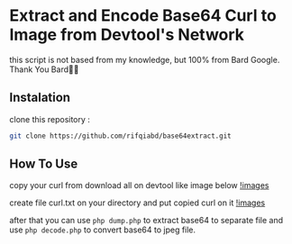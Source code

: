 # Extract and Encode Base64 Curl to Image from Devtool's Network

this script is not based from my knowledge, but 100% from Bard Google. Thank You Bard🥳🥳

## Instalation

clone this repository :

```bash
git clone https://github.com/rifqiabd/base64extract.git
```

## How To Use

copy your curl from download all on devtool like image below
[!images](images/ss1.png)

create file curl.txt on your directory and put copied curl on it
[!images](images/ss1.png)

after that you can use ```php dump.php``` to extract base64 to separate file
and use ```php decode.php``` to convert base64 to jpeg file.
